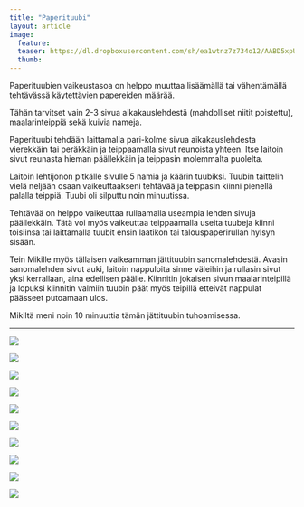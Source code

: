 ```yaml
---
title: "Paperituubi"
layout: article
image:
  feature:
  teaser: https://dl.dropboxusercontent.com/sh/ea1wtnz7z734o12/AABD5xpUjRf3WouOE_hn6KHia/aktivointi/paperituubi/DSC29173-245px.jpg
  thumb:
---
```


Paperituubien vaikeustasoa on helppo muuttaa lisäämällä tai vähentämällä tehtävässä käytettävien papereiden määrää.

Tähän tarvitset vain 2-3 sivua aikakauslehdestä (mahdolliset niitit poistettu), maalarinteippiä sekä kuivia nameja.

Paperituubi tehdään laittamalla pari-kolme sivua aikakauslehdesta vierekkäin tai peräkkäin ja teippaamalla sivut reunoista yhteen. Itse laitoin sivut reunasta hieman päällekkäin ja teippasin molemmalta puolelta.

Laitoin lehtijonon pitkälle sivulle 5 namia ja käärin tuubiksi. Tuubin taittelin vielä neljään osaan vaikeuttaakseni tehtävää ja teippasin kiinni pienellä palalla teippiä. Tuubi oli silputtu noin minuutissa.

Tehtävää on helppo vaikeuttaa rullaamalla useampia lehden sivuja päällekkäin. Tätä voi myös vaikeuttaa teippaamalla useita tuubeja kiinni toisiinsa tai laittamalla tuubit ensin laatikon tai talouspaperirullan hylsyn sisään.

Tein Mikille myös tällaisen vaikeamman jättituubin sanomalehdestä. Avasin sanomalehden sivut auki, laitoin nappuloita sinne väleihin ja rullasin sivut yksi kerrallaan, aina edellisen päälle. Kiinnitin jokaisen sivun maalarinteipillä ja lopuksi kiinnitin valmiin tuubin päät myös teipillä etteivät nappulat päässeet putoamaan ulos.

Mikiltä meni noin 10 minuuttia tämän jättituubin tuhoamisessa.

---

[![](https://dl.dropboxusercontent.com/sh/ea1wtnz7z734o12/AACKDbCMAkR-lAdkcCWoeJhna/aktivointi/paperituubi/DSC29139_2-800px.jpg)](https://dl.dropboxusercontent.com/sh/ea1wtnz7z734o12/AAC0HKq-8P7BIUmmW7KM3Axba/aktivointi/paperituubi/DSC29139_2.jpg)

[![](https://dl.dropboxusercontent.com/sh/ea1wtnz7z734o12/AABbXujmNBFvH4A4SQ4qq47Da/aktivointi/paperituubi/DSC29140_2-800px.jpg)](https://dl.dropboxusercontent.com/sh/ea1wtnz7z734o12/AAD5fSJTEQtLDSsxZ5s94NQUa/aktivointi/paperituubi/DSC29140_2.jpg)

[![](https://dl.dropboxusercontent.com/sh/ea1wtnz7z734o12/AAA-B3cY1EpNzB6gR5rzxd3qa/aktivointi/paperituubi/DSC29142_2-800px.jpg)](https://dl.dropboxusercontent.com/sh/ea1wtnz7z734o12/AADO_MH5-r84IgHcYABANhsqa/aktivointi/paperituubi/DSC29142_2.jpg)

[![](https://dl.dropboxusercontent.com/sh/ea1wtnz7z734o12/AABi-ux3wmqYFkgKEJq_iXoba/aktivointi/paperituubi/DSC29144_2-800px.jpg)](https://dl.dropboxusercontent.com/sh/ea1wtnz7z734o12/AACuCJmbUSeH5hcvKQRcjKrva/aktivointi/paperituubi/DSC29144_2.jpg)

[![](https://dl.dropboxusercontent.com/sh/ea1wtnz7z734o12/AADcLDM1YSYzFBdwGvnIq6wLa/aktivointi/paperituubi/DSC29173_2-800px.jpg)](https://dl.dropboxusercontent.com/sh/ea1wtnz7z734o12/AADDGYJfhuAZ7jS0vDZyVaHwa/aktivointi/paperituubi/DSC29173_2.jpg)

[![](https://dl.dropboxusercontent.com/sh/ea1wtnz7z734o12/AACpwbX1U94ScdaMUyK8JV3Ta/aktivointi/paperituubi/DS01685-800px.jpg)](https://dl.dropboxusercontent.com/sh/ea1wtnz7z734o12/AADWPbwLLO6kAKalBOu6X7ANa/aktivointi/paperituubi/DS01685.jpg)

[![](https://dl.dropboxusercontent.com/sh/ea1wtnz7z734o12/AACPwbWBCgqPqIe6IHegZsHVa/aktivointi/paperituubi/DS01693-800px.jpg)](https://dl.dropboxusercontent.com/sh/ea1wtnz7z734o12/AABwrt7Ct3e21m3y9OTZRvXwa/aktivointi/paperituubi/DS01693.jpg)

[![](https://dl.dropboxusercontent.com/sh/ea1wtnz7z734o12/AAAGahZxW18iIkC0bE2GswcAa/aktivointi/paperituubi/DS01711-800px.jpg)](https://dl.dropboxusercontent.com/sh/ea1wtnz7z734o12/AAA-Ip4tBJ3oLepZUrV76zTwa/aktivointi/paperituubi/DS01711.jpg)

[![](https://dl.dropboxusercontent.com/sh/ea1wtnz7z734o12/AADy-9Jt3mC2fVgmo7UHxBosa/aktivointi/paperituubi/DS01780-800px.jpg)](https://dl.dropboxusercontent.com/sh/ea1wtnz7z734o12/AAB0vE8Lqkg3McDovS3ICMoPa/aktivointi/paperituubi/DS01780.jpg)

[![](https://dl.dropboxusercontent.com/sh/ea1wtnz7z734o12/AAAzyyy7x1nv1nkTxCjrL9bga/aktivointi/paperituubi/DS01781-800px.jpg)](https://dl.dropboxusercontent.com/sh/ea1wtnz7z734o12/AADxsvVUQ5iRjh1hWHgzEyxVa/aktivointi/paperituubi/DS01781.jpg)
